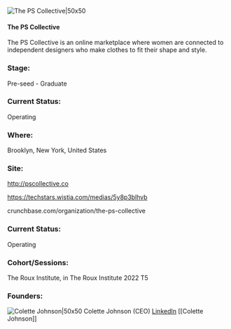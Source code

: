 

![The PS Collective|50x50](https://res.cloudinary.com/crunchbase-production/image/upload/btuzjqfwm5iwnaon9kuw)

#### The PS Collective
The PS Collective is an online marketplace where women are connected to independent designers who make clothes to fit their shape and style.

### Stage: 
Pre-seed - Graduate 

### Current Status: 
Operating

### Where:
Brooklyn, New York, United States

### Site:
http://pscollective.co

https://techstars.wistia.com/medias/5y8p3blhvb

crunchbase.com/organization/the-ps-collective

### Current Status: 
Operating

### Cohort/Sessions: 
The Roux Institute, in The Roux Institute 2022 T5

### Founders: 

![Colette Johnson|50x50](https://www.f6s.com/content-resource/profiles/2653965_th2.jpg) Colette Johnson (CEO) [LinkedIn](https://linkedin.com/in/coletteajohnson) [[Colette Johnson]]


